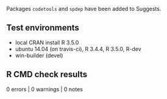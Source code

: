 
Packages `codetools` and `spdep` have been added to Suggests.

## Test environments
* local CRAN install R 3.5.0
* ubuntu 14.04 (on travis-ci), R 3.4.4, R 3.5.0, R-dev
* win-builder (devel)

## R CMD check results

0 errors | 0 warnings | 0 notes
